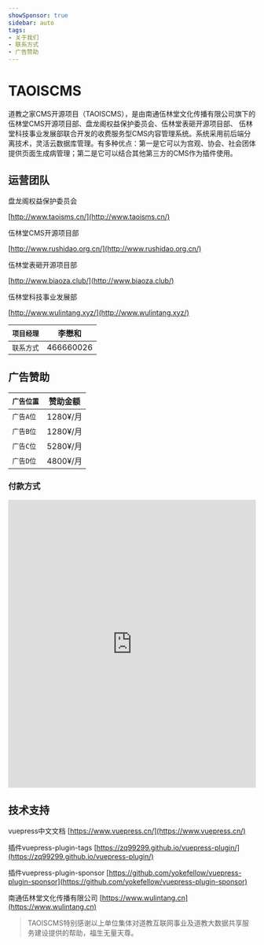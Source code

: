 ```yaml
---
showSponsor: true
sidebar: auto
tags:
- 关于我们
- 联系方式
- 广告赞助
---
```

# TAOISCMS

道教之家CMS开源项目（TAOISCMS），是由南通伍林堂文化传播有限公司旗下的伍林堂CMS开源项目部、盘龙阁权益保护委员会、伍林堂表砸开源项目部、 伍林堂科技事业发展部联合开发的收费服务型CMS内容管理系统。系统采用前后端分离技术，灵活云数据库管理。有多种优点：第一是它可以为宫观、协会、社会团体提供页面生成病管理；第二是它可以结合其他第三方的CMS作为插件使用。

## 运营团队

盘龙阁权益保护委员会

[http://www.taoisms.cn/](http://www.taoisms.cn/)

伍林堂CMS开源项目部

[http://www.rushidao.org.cn/](http://www.rushidao.org.cn/)

伍林堂表砸开源项目部

[http://www.biaoza.club/](http://www.biaoza.club/)

伍林堂科技事业发展部

[http://www.wulintang.xyz/](http://www.wulintang.xyz/)

| `项目经理` | 李懋和    |
| ---------- | --------- |
| `联系方式` | 466660026 |

## 广告赞助

| `广告位置` | 赞助金额  |
| ---------- | --------- |
| `广告A位`  | 1280¥/月 |
| `广告B位`  | 1280¥/月 |
| `广告C位`  | 5280¥/月 |
| `广告D位`  | 4800¥/月 |

### 付款方式

<iframe id="iframe_default" src="https://www.wulintang.cn/payhtml/index.html" style="height:585px; width:100%;" frameborder="no" border="0" marginwidth="0" marginheight="0" scrolling="no" allowtransparency="yes"></iframe>


## 技术支持

vuepress中文文档 [https://www.vuepress.cn/](https://www.vuepress.cn/)

插件vuepress-plugin-tags [https://zq99299.github.io/vuepress-plugin/](https://zq99299.github.io/vuepress-plugin/)

插件vuepress-plugin-sponsor [https://github.com/yokefellow/vuepress-plugin-sponsor](https://github.com/yokefellow/vuepress-plugin-sponsor)

南通伍林堂文化传播有限公司 [https://www.wulintang.cn](https://www.wulintang.cn)

> TAOISCMS特别感谢以上单位集体对道教互联网事业及道教大数据共享服务建设提供的帮助，福生无量天尊。
